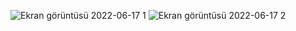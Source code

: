 ![Ekran görüntüsü 2022-06-17 1](https://user-images.githubusercontent.com/62260171/174288249-c356c925-8feb-4cb9-b233-70d522e0c1d5.png)
![Ekran görüntüsü 2022-06-17 2](https://user-images.githubusercontent.com/62260171/174288360-cea6ac51-037e-412d-98c8-6947ee100590.png)
